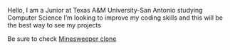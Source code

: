 Hello, I am a Junior at Texas A&M University-San Antonio studying Computer Science
I’m looking to improve my coding skills and this will be the best way to see my projects

Be sure to check [Minesweeper clone](https://github.com/Benlojgo1/SemesterProject)
